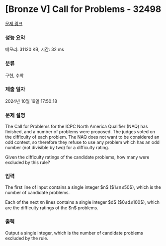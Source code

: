# [Bronze V] Call for Problems - 32498 

[문제 링크](https://www.acmicpc.net/problem/32498) 

### 성능 요약

메모리: 31120 KB, 시간: 32 ms

### 분류

구현, 수학

### 제출 일자

2024년 10월 19일 17:50:18

### 문제 설명

<p>The Call for Problems for the ICPC North America Qualifier (NAQ) has finished, and a number of problems were proposed. The judges voted on the difficulty of each problem. The NAQ does not want to be considered an odd contest, so therefore they refuse to use any problem which has an odd number (not divisible by two) for a difficulty rating.</p>

<p>Given the difficulty ratings of the candidate problems, how many were excluded by this rule?</p>

### 입력 

 <p>The first line of input contains a single integer $n$ ($1≤n≤50$), which is the number of candidate problems.</p>

<p>Each of the next 𝑛n lines contains a single integer $d$ ($0≤d≤100$), which are the difficulty ratings of the $n$ problems.</p>

### 출력 

 <p>Output a single integer, which is the number of candidate problems excluded by the rule.</p>

